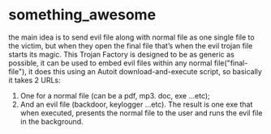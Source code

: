 # something_awesome
the main idea is to send evil file along with normal file as one single file to the victim, 
but when they open the final file that’s when the evil trojan file starts its magic.
This Trojan Factory is designed to be as generic as possible, it can be used to embed evil files within any normal file("final-file"), it does this using an Autoit download-and-execute script, so basically it takes 2 URLs:

1. One for a normal file (can be a pdf, mp3. doc, exe ...etc)&semi;
2. And an evil file (backdoor, keylogger ...etc). The result is one exe that when executed, presents the normal file to the user and runs the evil file in the background.
